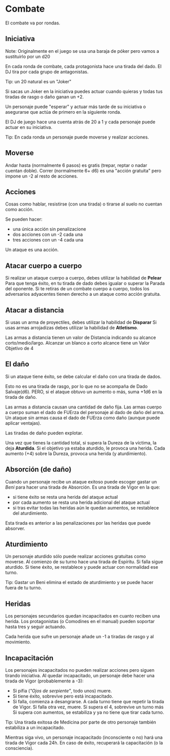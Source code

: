 Combate
=======

El combate va por rondas.



Iniciativa
--------

Note: Originalmente en el juego se usa una baraja de póker pero vamos a sustituirlo por un d20

En cada ronda de combate, cada protagonista hace una tirada del dado.
El DJ tira por cada grupo de antagonistas.

Tip: un 20 natural es un "Joker"

Si sacas un Joker en la iniciativa puedes actuar cuando quieras y todas tus tiradas de rasgo o daño ganan un +2.

Un personaje puede "esperar" y actuar más tarde de su iniciativa o asegurarse que actúa de primero en la siguiente ronda.

El DJ de juego hace una cuenta atrás de 20 a 1 y cada personaje puede actuar en su iniciativa.



Tip: En cada ronda un personaje puede moverse y realizar acciones.


Moverse
------

Andar hasta (normalmente 6 pasos) es gratis (trepar, reptar o nadar cuentan doble).
Correr (normalmente 6+ d6) es una "acción gratuita" pero impone un -2 al resto de acciones.


Acciones
---------

Cosas como hablar, resistirse (con una tirada) o tirarse al suelo no cuentan como acción.

Se pueden hacer:
* una única acción sin penalizacione
* dos acciones con un -2 cada una
* tres acciones con un -4 cada una



Un ataque es una acción.



Atacar cuerpo a cuerpo
------------

Si realizar un ataque cuerpo a cuerpo, debes utilizar la habilidad de **Pelear**
Para que tenga éxito, en tu tirada de dado debes igualar o superar la Parada del oponente.
Si te retiras de un combate cuerpo a cuerpo, todos los adversarios adyacentes tienen derecho a un ataque como acción gratuita.


Atacar a distancia
------------

Si usas un arma de proyectiles, debes utilizar la habilidad de **Disparar**
Si usas armas arrojadizas debes utilizar la habilidad de **Atletismo**.

Las armas a distancia tienen un valor de Distancia indicando su alcance corto/medio/largo.
Alcanzar un blanco a corto alcance tiene un Valor Objetivo de 4





El daño
------
Si un ataque tiene éxito, se debe calcular el daño con una tirada de dados.

Esto no es una tirada de rasgo, por lo que no se acompaña de Dado Salvaje(d6).
PERO, si el ataque obtuvo un aumento o más, suma +1d6 en la tirada de daño.

Las armas a distancia causan una cantidad de daño fija. 
Las armas cuerpo a cuerpo suman el dado de FUErza del personaje al dado de daño del arma.
Un ataque sin armas causa el dado de FUErza como daño (aunque puede aplicar ventajas).


Las tiradas de daño pueden explotar. 

Una vez que tienes la cantidad total, si supera la Dureza de la víctima, la deja **Aturdida**.
Si el objetivo ya estaba aturdido, le provoca una herida.
Cada aumento (+4) sobre la Dureza, provoca una herida (y aturdimiento). 


Absorción (de daño)
-------

Cuando un personaje recibe un ataque exitoso puede escoger gastar un *Beni* para hacer una tirada de Absorción.
Es una tirada de Vigor en la que:
 * si tiene éxito se resta una herida del ataque actual
 * por cada aumento se resta una herida adicional del ataque actual
 * si tras evitar todas las heridas aún le quedan aumentos, se restablece del aturdimiento.

Esta tirada es anterior a las penalizaciones por las heridas que puede absorver. 


Aturdimiento
----------

Un personaje aturdido sólo puede realizar acciones gratuitas como moverse.
Al comienzo de su turno hace una tirada de Espíritu. Si falla sigue aturdido. 
Si tiene éxito, se restablece y puede actuar con normalidad ese turno. 

Tip: Gastar un Beni elimina el estado de aturdimiento y se puede hacer fuera de tu turno.


Heridas
-------

Los personajes secundarios quedan incapacitados en cuanto reciben una herida. 
Los protagonistas (o Comodines en el manual) pueden soportar hasta tres y seguir actuando.

Cada herida que sufre un personaje añade un -1 a tiradas de rasgo y al movimiento.


Incapacitación
-------

Los personajes incapacitados no pueden realizar acciones pero siguen tirando iniciativa.
Al quedar incapacitado, un personaje debe hacer una tirada de Vigor (probablemente a -3): 

* Si pifia (*"Ojos de serpiente"*, todo unos) muere.
* Si tiene éxito, sobrevive pero está incapacitado.
* Si falla, comienza a desangrarse. A cada turno tiene que repetir la tirada de Vigor.
	Si falla otra vez, muere.
	Si supera el 4, sobrevive un turno más
	Si supera con aumentos, se estabiliza y ya no tiene que tirar cada turno. 

Tip: Una tirada exitosa de Medicina por parte de otro personaje también estabiliza a un incapacitado.


Mientras siga vivo, un personaje incapacitado (inconsciente o no) hará una tirada de Vigor cada 24h.
En caso de éxito, recuperará la capacitación (o la consciencia). 












